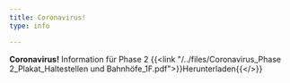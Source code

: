```yaml
---
title: Coronavirus!
type: info

---
```

<b>Coronavirus!</b> Information für Phase 2 {{<link "/../files/Coronavirus_Phase 2_Plakat_Haltestellen und Bahnhöfe_1F.pdf">}}Herunterladen{{</>}}